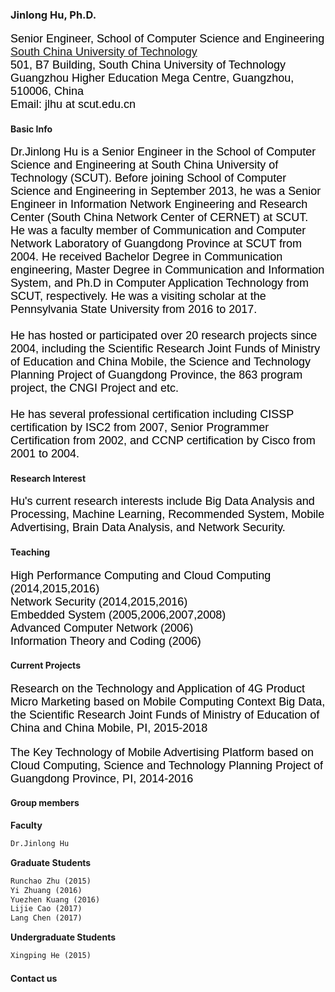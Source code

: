 
### Jinlong Hu, Ph.D.
<p style="font-family:arial;color:black;font-size:18px;">Senior Engineer, School of Computer Science and Engineering <br>
<a href="http://www.scut.edu.cn/">South China University of Technology</a>
<br>
501, B7 Building, South China University of Technology<br>
Guangzhou Higher Education Mega Centre, Guangzhou, 510006, China <br>
Email: jlhu at scut.edu.cn 
</p>
 
#### Basic Info
<p style="font-family:arial;color:black;font-size:18px;">Dr.Jinlong Hu is a Senior Engineer in the School of Computer Science and Engineering at South China University of Technology (SCUT). Before joining School of Computer Science and Engineering in September 2013, he was a Senior Engineer in Information Network Engineering and Research Center (South China Network Center of CERNET) at SCUT. He was a faculty member of Communication and Computer Network Laboratory of Guangdong Province at SCUT from 2004. He received Bachelor Degree in Communication engineering, Master Degree in Communication and Information System, and Ph.D in Computer Application Technology from SCUT, respectively. He was a visiting scholar at the Pennsylvania State University from 2016 to 2017.
<br>
<br>
He has hosted or participated over 20 research projects since 2004, including the Scientific Research Joint Funds of Ministry of Education and China Mobile, the Science and Technology Planning Project of Guangdong Province, the 863 program project, the CNGI Project and etc. 
<br>
<br>
He has several professional certification including CISSP certification by ISC2 from 2007, Senior Programmer Certification from 2002, and CCNP certification by Cisco from 2001 to 2004.</p>
 
#### Research Interest
<p style="font-family:arial;color:black;font-size:18px;">
Hu's current research interests include Big Data Analysis and Processing, Machine Learning, Recommended System, Mobile Advertising, Brain Data Analysis, and Network Security.
</p>

#### Teaching
<p style="font-family:arial;color:black;font-size:18px;">
High Performance Computing and Cloud Computing (2014,2015,2016)<br>
Network Security (2014,2015,2016)  <br>
Embedded System (2005,2006,2007,2008)<br>  
Advanced Computer Network (2006)<br>  
Information Theory and Coding (2006)<br>
</p>

#### Current Projects
<p style="font-family:arial;color:black;font-size:18px;">
Research on the Technology and Application of 4G Product Micro Marketing based on Mobile Computing Context Big Data, the Scientific Research Joint Funds of Ministry of Education of China and China Mobile, PI, 2015-2018
</p>

<p style="font-family:arial;color:black;font-size:18px;">
The Key Technology of Mobile Advertising Platform based on Cloud Computing, Science and Technology Planning Project of Guangdong Province, PI, 2014-2016
</p>


#### Group members
**Faculty**

```markdown
Dr.Jinlong Hu
```

**Graduate Students**  
  
```markdown
Runchao Zhu (2015) 
Yi Zhuang (2016) 
Yuezhen Kuang (2016) 
Lijie Cao (2017) 
Lang Chen (2017)
```

**Undergraduate Students**  
  
  ```markdown
  Xingping He (2015)
  ```

#### Contact us







